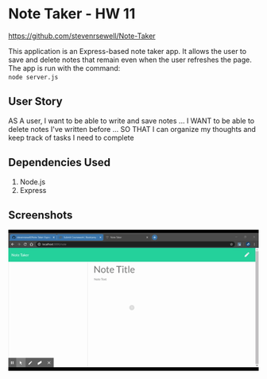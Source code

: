 # Note Taker - HW 11
https://github.com/stevenrsewell/Note-Taker

This application is an Express-based note taker app. It allows the user to save and delete notes that remain even when the user refreshes the page. The app is run with the command:<br>
`node server.js`

## User Story
AS A user, I want to be able to write and save notes ... I WANT to be able to delete notes I've written before ... SO THAT I can organize my thoughts and keep track of tasks I need to complete

## Dependencies Used
<ol>
<li>Node.js</li>
<li>Express</li>
</ol>

## Screenshots
<img src="./Screenshot_Note_Taker.gif"></img>